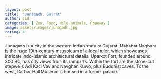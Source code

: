 ```yaml
---
layout: post
title:  "Junagadh, Gujrat"
author: sid
categories: [ Zoo, Food, Wild animals, Ropeway ]
image: assets/images/junagadh.jpg
rating: 4
---
```

Junagadh is a city in the western Indian state of Gujarat. Mahabat Maqbara is the huge 19th-century mausoleum of a local ruler, which showcases intricate Indo-Islamic architectural details. Uparkot Fort, founded around 300 BC, has city views from its ramparts. Within the fort are the stone-cut stepwells Adi Kadi Vav and Navghan Kuwo, plus Buddhist caves. To the west, Darbar Hall Museum is housed in a former palace.



<div class="pa-carousel-widget" style="width:100%; height:480px; display:none;"
  data-link="https://www.tripadvisor.in/Tourism-g303879-Junagadh_Junagadh_District_Gujarat-Vacations.html"
  data-title="Junagadh Public"
  data-description="Monuments captured during Junagadh visit"
  data-delay="3">
  <object data="https://lh3.googleusercontent.com/EB3ERxwf5sHuYFOSPUDsHkirzGF9DvKaISKyIhIXTxzG0W8AtvfAt-vkSbUlTlVxI9PuFHc6PJ_CC0sF8DtlEJ31R1L79Sf7wjvFB-QPFa73D85QNRKkZDSOcyrxOYXm6ctFgFnLLM8=w1920-h1080"></object>
  <object data="https://lh3.googleusercontent.com/AxAfH-f_IwDS39MNyO0bfYrAxgl8TTAvJ7GCcWe8xden5TB3Q3abL0VNAVHPWFv0Mk-jiLuMAMzdN3oC_ze2D69H3-59ifU7HQuCcEKFYRay34OvgoqSh3mZGo6HvQAxC_7eeEWdiuY=w1920-h1080"></object>
  <object data="https://lh3.googleusercontent.com/7ff4j8u2f2vfwoohMhQ2uINEOQDUXG4nlwqArzwDc15lo9u_5cOY3EX7WPe4PU5vuq2Fq93wrONsU3OkpGYHTULOccJuXO8_g-80nK5yA7EtF5mSHhXzTAB2g_GAF8BIP7a0xoS3KkM=w1920-h1080"></object>
  <object data="https://lh3.googleusercontent.com/l_NqbGurXn_S-Ap7bE-vF4udx89x5rq3ztL3HIqnMTPY_gdDKnCMVb2ILbWQas_rmUo5JBO5SviSbN_PxyEwdgBychyJgalsUQL65WixLi75VIuLycqu4yqzHM5bEUI17b0tcg5rSEw=w1920-h1080"></object>
  <object data="https://lh3.googleusercontent.com/0XTWBjdpQNwNB9MYc7p7kKzKwl5Vr0y1hh0jAK1wYPQlSTBtDJwSM7qUtTCovapOpkfItMcjhe8YxlVfjA8KV_abPog_6vGv3rHPfYgy8nMuGShE9uwQF2cmHWJXX6qIegwBIIeCWpA=w1920-h1080"></object>
  <object data="https://lh3.googleusercontent.com/PCMhZIocsCBH9geJmxz9-IjfVgI4u3M98JArkY3-7hUGaVFiXjIG3n4GbQPYqMAOT3jaS8-2iSIWe6_tlpZvg-VEL071uhTjhIDPeT3kber4M9Zm9BtOCOfOLKPvGqx7Xq_EGSmTUfA=w1920-h1080"></object>
  <object data="https://lh3.googleusercontent.com/CfrJnRYVSRedJ6w4NsuYWJzq1Sq-6sF6RChqwtbAlbwpSRHEuCQIGNVdylu_DIxxwraxuYmRqdL3AxcASNu06UqrE7as0OMl3vyl0DXhLSUjiYyVhIYPxBYTenemXgJQbiHhRBEd9co=w1920-h1080"></object>
  <object data="https://lh3.googleusercontent.com/uVext9_J30Cti9zTdDYu1NQ6BlMTmGROmohJ5EzbDt8siuCWYysLswlEx42wS9qClz7r_xwGMaUM_W4E4_86qK7AUyh4c2FwtF6C4tGeQs4H6rKPWDeQZTY-xZKZx2kVvyzGVE-HaD0=w1920-h1080"></object>
  <object data="https://lh3.googleusercontent.com/BH8G0M0Jt7uvMM10A4AOmrtMo6_n_9qj3Cb9Api_wDjjFxcjQL3s8xveBXFfO6PnsF_dXZXgwckW4zLphAiXzMe6jJm22WQFohgS7djB6ReHRqAWPc-FqTQd26Uh2rEvPfexVCKR2xg=w1920-h1080"></object>
  <object data="https://lh3.googleusercontent.com/7DmwToamUXK-8IU1VrcodWlGTqMLDrO2WgyyLHoU8lr2D5GGaSdBMzGRNJso7iTuwdeOUmCZ6ifQ7YrNNsRhGj4cNv_Z6ps33pI_WsJYC2dzwD41rabzFp4rtJBnWPgPI65-GE_oi3M=w1920-h1080"></object>
  <object data="https://lh3.googleusercontent.com/Vna6UMv5GppZmsZAxvHFNiHJuATVxTxfceFMSYkdCARLBNLpGAZCXqoW5_IIGblAyldR47dlPO8UzxCOv-IMBDXMxdGaBjOlhrpsltJaON399rS3V-veTeda92rIsC4ZO084kaADess=w1920-h1080"></object>
  <object data="https://lh3.googleusercontent.com/V2hmcu7tVii6qxb4xlfNjByNylwHINqbdAIU20yiMiRFdVCSgkTqTLVuD_Ns8WnnkZn2jpleoOlRCLWEohJCrj1P21FD1yQkbBW_WA15F4aepPacXGxsrJXInupsWZftkduq2oVL_vU=w1920-h1080"></object>
  <object data="https://lh3.googleusercontent.com/76_8Sq50EQR1wXKq82BVihqx7HcUO6srvZcAA6hQO7Mmge85U5cJB1DxfzH7wGoeI85c5v_elXSoZw1_b8vtrNKF7rHF3eLkBJrLyVDopasv0BVQZT1XlOR1dx9U0R6DEk2hFOIOY30=w1920-h1080"></object>
  <object data="https://lh3.googleusercontent.com/JueBGwRTVmqzGQf-Sq-pDH5tvFjFDa9VbgD-LhWJ5iSm3ZDqQY0W5dbS_0z1JkyIOs2lYSCEck4ih-n33itY10y5GremvlggXsyNFA0L2ETRY3oAri8774fRZXBgdLlt0g_PdOJQGPI=w1920-h1080"></object>
  <object data="https://lh3.googleusercontent.com/7ABjE_-NgbCSpt12BCX4_ePYzn1mD4yRVo6mHiifKo02NL7nooA-KO8qykRKzH7aehI3rW215hEeTMzVT0fHmrz2qRmKfLv6vmPJ4GmIOkvS5qGCgrmqIyAMWYalQKZmmO1WksJ2jN8=w1920-h1080"></object>
  <object data="https://lh3.googleusercontent.com/-CvC9E-fsY8nPTFCU9k90G4XscFnKcmz3u-d7ba-zdS19CxwQAMcy8zmGIKMITZFSHGfjWO0NqTaRtHlANngpbOWIPfrUEjM42lGRTr3SSgIS5sJOYdyayHMKlwLyOxLESgWd-x6Jm0=w1920-h1080"></object>
  <object data="https://lh3.googleusercontent.com/ksOJs2ifUfbIL6bfWMUT-ZkUCRrr9lMhjUTMu79AAxculOPUQhvOBFhzSZwKci26A6V20BxABh1BvWUwUFkB22V_DVVbbO82Z02doBIbMYcRF520esgEbdexA6AHPgA82HdPbN9zPp8=w1920-h1080"></object>
  <object data="https://lh3.googleusercontent.com/vwY4mIpf9sfMv2-JRGHQLkE9mW8WeuozhBq9Ge0Br3F6JxBsQHrkLcEPOpsTylMXQWVFpDXPTyEBFvhikQVjUPOKgdzXvW7qwFwiRQ2Pl9e4Hq02vL5OJpviO43bGrXNaFwJYlCnPws=w1920-h1080"></object>
  <object data="https://lh3.googleusercontent.com/yGHHtTKRhAGP2iWsMDj_zQIshvCv5pHOxSIZkltBhUzYZWXBwoiRWdlYTbJB2hFnOdteffKJcHe7I5sJPhrEBwNYY9L6IN_nVuKGmErB0CXApYgERHdxlQFJ6MK1ZG-nNV8X1rlNzpE=w1920-h1080"></object>
  <object data="https://lh3.googleusercontent.com/SODv9aCUdnVyO6vkjXkWXy7RUjU1g3yTn7IxhprGAIkkMj1sCVhgXWzBSw4sfW_1fToou2lK6HkOHOISqHucTECWbYli-PnmwTZ5vpshaQFO9hBWrzWNIQutdjknIsOd9HloHlfKXVc=w1920-h1080"></object>
  <object data="https://lh3.googleusercontent.com/WlzG9LF8sfLLxjFIzXQ1JQbuKxaWggqGaS3Kaichwll88aQOxRO30-oHfdh9wO1uesXlhn-fFQY8ntfgQvl7w81SCco87xekSByMfWGV35YbIf-RyN4KqN8XV9v75VG35U1tUFs_J9s=w1920-h1080"></object>
  <object data="https://lh3.googleusercontent.com/sj0Kp7JASBTSImkJwTtePTvpTejo6qrIlwk-AVc43Dd5i_hXlX6RFkdc8_MlUYc9atrJsO2fsYTVn68G74v6tTcACPvJvFyIr26x-BBffMJmUVBylJRHMkvZRplRLIi9HsAQff7E_cQ=w1920-h1080"></object>
  <object data="https://lh3.googleusercontent.com/pLV4dqs-n2VJtm8QEhQSC_r9SHynta4ltTFmqNNH5h7UF3l9TKO8MUM1Tvj76GZ_YL3X2JYTTl6obQCEa9S6BmWhbSjB4ssqcrdl7jXVnEhWW9ODnbVDf9cnJAS6jlrSa2_I4GCruYQ=w1920-h1080"></object>
  <object data="https://lh3.googleusercontent.com/hYkyhB15stTayHvuHewHBcQamOKTU_TmutYQa8CXoufMRD4u5plEoJa41oZRGON8w_8_9BhEomjYFE56g65V50X5wL5ZT9bxm_kLnqFfihZFFkhqxI_VHgF6ouyuoS9h_nAhfhqsy0c=w1920-h1080"></object>
  <object data="https://lh3.googleusercontent.com/z9nbRYUzuMYc0xo2tQTlIULTZNtorZrS0lp2TTQvPp2tKqwWMNlgmh_4fmeGQdR4dk1GJrocgtpjGQru6RZ4H5Vi_4tXjcLGbsHLjKWZy2SOY910LdrQZBVdLBUkUbFKqIMsBElii40=w1920-h1080"></object>
  <object data="https://lh3.googleusercontent.com/A9I9GM6HDIr_mj6HRgQVa-_2g6ApBp7SuyWaZ9Gb1A3IiQ8vnSPrclilbUCOQ4wrVW12QBrElYYh2yx4Qxz3Y-scVfA2mEzAjzPJAAf-pny0Jbfjkv-3WcglBX0q6WQsMBeOa_5uywQ=w1920-h1080"></object>
  <object data="https://lh3.googleusercontent.com/q4aH5vv4R5LvcdfiACtgFZcWhfFsknfbnlUSuWt7CN_piZUXgYZQfO7rFJYy3qTnHTHFj13Oz9oQ5NpxKCHZ_YNfhZjnhvvPVTAoglvOvuVpLlyt4fPnylYOlIPyfKKRoYwIyLHF2xI=w1920-h1080"></object>
  <object data="https://lh3.googleusercontent.com/mKoTAU85_JxiyqpKGK4eDTLscw40G_11_xLKzea4K4HmPpuQGMp1il6W9PoJGAWPaq9DTmm-BIl0stLuHBBvemc-VZi8h2_3Q8TvEPzf6IH54CApArFw95QUf7_Jzec3EH_BQWUIN3Q=w1920-h1080"></object>
  <object data="https://lh3.googleusercontent.com/Wm_H_OKdnYqlstASdiv3F0f3b3LK4SJ-mez8m7eB4Vr_CBEqFMFhmCmcrhdSFzBOCu0Up7gtAwQMdXoH2LdSSFJy8XV8BADPoMfYkFCTtVAZ_NuXzCooK21Mw-bVIs_9yZNBbh6kxPM=w1920-h1080"></object>
  <object data="https://lh3.googleusercontent.com/lcCXdqjFS4N9pTuyhQ-evAFHxODW7eg9Eoos_FzfFiNk6VdIS-yARBJNo0ms4H5W4Vdj5qnqiSXN-WQYUwE2ypmgKgAeA6zNe3Sij3WDPZp3N36xQ_4sKGGdT4tVEgMnC6OEOmru1FU=w1920-h1080"></object>
  <object data="https://lh3.googleusercontent.com/JLSLcfSBDn-PVH-_eCrydoOWRTDWH_QtYyA5pqGgYZEG5xdton_kQZusY8d7ahjRciS8-vuqRJt535xok9rxHWwRIS4zrYM9GQ-fNFROp4L6tS4h22sr6-W7ioFRomP6DEOThBn4y9c=w1920-h1080"></object>
  <object data="https://lh3.googleusercontent.com/kyQJEhM_veS17GoSAn-n-M_hpJJpWLYb6L0mYmsjMAFbmM6X9C2kyq8O0eLkvtrmsz2PrJO7AF6RcXlDSFbkKiSavXTLTCNMR1T-HOs9LhR7T5tPjOU5Iw8_9B-zyq7w7SCfP-3tw1I=w1920-h1080"></object>
  <object data="https://lh3.googleusercontent.com/qVO6mJcT0KxW7SrujOYpKs1YeUlkkJKA09F9PRbei-V6Ya7-ptaPpRWAlFO1FpLcYfJeYVW3acZtRCJLU70D5hrmMp54mRQHx10qwDIvKSP4NwSoYRHwruf0f6uHO8c2V7sHtdinajM=w1920-h1080"></object>
  <object data="https://lh3.googleusercontent.com/LteZQBbUBYtddPAc7o5DXPcirzfv94P_uef5DH_rTbRNGQVRPXQGolscAlQL8aquGuXxBLg5ui_moLYNPBH-dkir5STtM1e82Dq-hne5T5hZKRnnhSp5qYO5mKvl8hMwA65sFyMS0PE=w1920-h1080"></object>
  <object data="https://lh3.googleusercontent.com/N5mrTd0_Z5Qj6P6S3N9b0Decqa2gJOn6eCNCXP-ssQ0AfAZ4t5P5OswwgFmVVbGrbmvOZgP_xXBwrjSvTDVQnCfYTA8j9h5W4CKrEQzzcqDU3MllZXsGj5pkHU6I_yHeFNi-LKoKcRs=w1920-h1080"></object>
  <object data="https://lh3.googleusercontent.com/M0ph5Na9Cnl8cisiNdN3-Cwxv9LjSHB2_T-arSepUpDERhwLoni6hoDfI6VozUfGgHYBWJPxE_efaPF1PWa0p1-qaSCt32rMMBZf0oG6x17_0XB9EY8VdcvjUk1RIRiVN_b_hpJ5bQM=w1920-h1080"></object>
  <object data="https://lh3.googleusercontent.com/HN9GZkAOtloySX5TcazBc71hxjOZpYoYtsNCpidtO310jmn7DDMU2Dk84h0WClt7lIbHQn7XovJAeaPdh5KzlJEbl4OZ0pR2HB3vSVCyI3jwrgV9Ve4mzXueDlTBhz-wVr_uyNrJoPo=w1920-h1080"></object>
  <object data="https://lh3.googleusercontent.com/VN7lcJQsbNv9AGtskadzqqIrMNb4jwsbKHwjp8SSMwraQ4zl-gWxFdvSzeGXmWidCAtPFFVj6ehN1uKkUt00HL_qzLh3dL7RNIg986Ej-ouO6_nvjt-5WhQsOyRf_l8g-0XsXGx3rN4=w1920-h1080"></object>
  <object data="https://lh3.googleusercontent.com/mMZzi9ekw6_3BMdHvVubaBp-HsB0nuq7MsdZGp9w7rkmHbL3785td_DYjC3UbSnoQQ0m_QvXyNbktdj6_5KBosEe3V6G9SPpnlw7-Cw9DZAbZfs1YNCEXgBZbfmndaR5DPFw2R9mDCY=w1920-h1080"></object>
  <object data="https://lh3.googleusercontent.com/kGOljeziI4nMVbxXL8iTaX4QUfN9AJfcU8obNgwtm1KABURXmuicvnzGzZr6dLBCPD02SDgVeA0Qrw9G8Gc3DcA6g03x2wgQuBBKCpZhqkuv8oLr2DEU-6GGk-zJrkQl5p9To8TUrG4=w1920-h1080"></object>
  <object data="https://lh3.googleusercontent.com/h9uyCWKa88eR2Li7HjmloAh6H-3ULwFSLNe3h21jYfgIHp0FqGframOL31onx7nZ6KLEyEQ_M3zSrO0GQHCCrhlJmR_WeXiKySjbsl5lTP92RmqtgSWPDnpcRwAMv6nJIdWbHiFE_fU=w1920-h1080"></object>
  <object data="https://lh3.googleusercontent.com/FptR4AUS45IUhzpVB4EMc95hlBCa5fptHq4sWYHdzV4X0HLtit5JXon9oQ5PNN1wsCBZNio6RF-Ja2waqwVp8K6k80NBwFWBl4qwnKs9zrUGn-jjnWQ4zLNzWDbdN0qbjFwaO5dswrA=w1920-h1080"></object>
  <object data="https://lh3.googleusercontent.com/PWmdvPUCGt9-MX8BJMGOq-aBZQHk2jPP4mv06ANYkZdRtWEbDCUUdmB7aE1d07Rh-hI2FpD_aBxqVqWmWDjh-AnFbmoJIrOUM1aL11vJKBDti5IKaE7_odWJiBKlR2TtXDMjFpqg8N8=w1920-h1080"></object>
</div>
